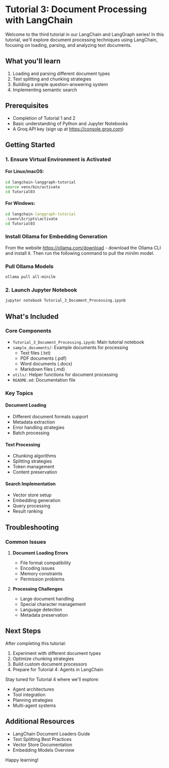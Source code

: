 # Tutorial 3: Document Processing with LangChain

Welcome to the third tutorial in our LangChain and LangGraph series! In this tutorial, we'll explore document processing techniques using LangChain, focusing on loading, parsing, and analyzing text documents.

## What you'll learn

1. Loading and parsing different document types
2. Text splitting and chunking strategies
3. Building a simple question-answering system
4. Implementing semantic search

## Prerequisites

- Completion of Tutorial 1 and 2
- Basic understanding of Python and Jupyter Notebooks
- A Groq API key (sign up at https://console.groq.com)

## Getting Started

### 1. Ensure Virtual Environment is Activated

#### For Linux/macOS:
```bash
cd langchain-langgraph-tutorial
source venv/bin/activate
cd Tutorial03
```

#### For Windows:
```cmd
cd langchain-langgraph-tutorial
.\venv\Scripts\activate
cd Tutorial03
```
### Install Ollama for Embedding Generation
 From the website https://ollama.com/download - download the Ollama CLI and install it. Then run the following command to pull the minilm model.

### Pull Ollama Models
```bash 
ollama pull all-minilm
```

### 2. Launch Jupyter Notebook
```bash
jupyter notebook Tutorial_3_Document_Processing.ipynb
```

## What's Included

### Core Components
- `Tutorial_3_Document_Processing.ipynb`: Main tutorial notebook
- `sample_documents/`: Example documents for processing
  - Text files (.txt)
  - PDF documents (.pdf)
  - Word documents (.docx)
  - Markdown files (.md)
- `utils/`: Helper functions for document processing
- `README.md`: Documentation file

### Key Topics

#### Document Loading
- Different document formats support
- Metadata extraction
- Error handling strategies
- Batch processing

#### Text Processing
- Chunking algorithms
- Splitting strategies
- Token management
- Content preservation

#### Search Implementation
- Vector store setup
- Embedding generation
- Query processing
- Result ranking

## Troubleshooting

### Common Issues

1. **Document Loading Errors**
   - File format compatibility
   - Encoding issues
   - Memory constraints
   - Permission problems

2. **Processing Challenges**
   - Large document handling
   - Special character management
   - Language detection
   - Metadata preservation

## Next Steps

After completing this tutorial:
1. Experiment with different document types
2. Optimize chunking strategies
3. Build custom document processors
4. Prepare for Tutorial 4: Agents in LangChain

Stay tuned for Tutorial 4 where we'll explore:
- Agent architectures
- Tool integration
- Planning strategies
- Multi-agent systems

## Additional Resources

- LangChain Document Loaders Guide
- Text Splitting Best Practices
- Vector Store Documentation
- Embedding Models Overview

Happy learning!